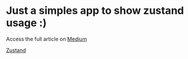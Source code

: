 # Just a simples app to show zustand usage :)

Access the full article on [Medium](https://medium.com/@karoldm1579/zustand-mais-f%C3%A1cil-do-que-parece-99267bb156eb)

[Zustand](https://zustand.docs.pmnd.rs/getting-started/introduction)
